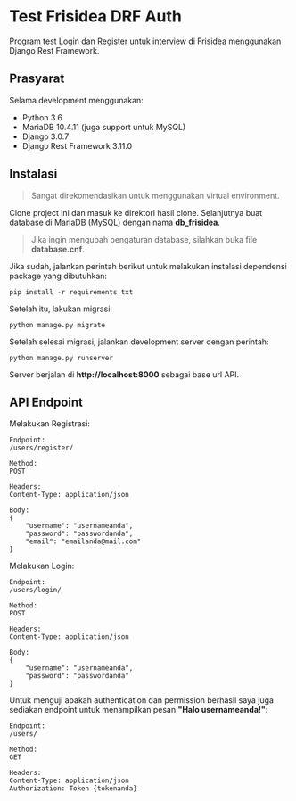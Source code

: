 # Test Frisidea DRF Auth

Program test Login dan Register untuk interview di Frisidea menggunakan Django Rest Framework.

## Prasyarat
Selama development menggunakan:
- Python 3.6
- MariaDB 10.4.11 (juga support untuk MySQL)
- Django 3.0.7
- Django Rest Framework 3.11.0


## Instalasi
> Sangat direkomendasikan untuk menggunakan 
virtual environment. 

Clone project ini dan masuk ke direktori hasil clone.
Selanjutnya buat database di MariaDB (MySQL) dengan 
nama **db_frisidea**.

> Jika ingin mengubah pengaturan database, silahkan buka
file **database.cnf**.

Jika sudah, jalankan perintah berikut untuk melakukan instalasi
dependensi package yang dibutuhkan:

```
pip install -r requirements.txt
```

Setelah itu, lakukan migrasi:

```
python manage.py migrate
```

Setelah selesai migrasi, jalankan development
server dengan perintah:

```
python manage.py runserver
```
    
Server berjalan di **http://localhost:8000** sebagai 
base url API.

## API Endpoint
Melakukan Registrasi:

```
Endpoint:
/users/register/

Method:
POST

Headers:
Content-Type: application/json

Body:
{
    "username": "usernameanda",
    "password": "passwordanda",
    "email": "emailanda@mail.com"
}
```

Melakukan Login:

```
Endpoint:
/users/login/

Method:
POST

Headers:
Content-Type: application/json

Body:
{
    "username": "usernameanda",
    "password": "passwordanda"
}
```

Untuk menguji apakah authentication dan permission berhasil
saya juga sediakan endpoint untuk menampilkan pesan 
**"Halo usernameanda!"**:

```
Endpoint:
/users/

Method:
GET

Headers:
Content-Type: application/json
Authorization: Token {tokenanda}
```

